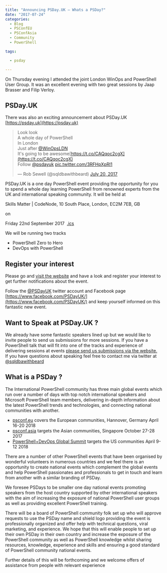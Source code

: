 ```yaml
---
title: "Announcing PSDay.UK – Whats a PSDay?"
date: "2017-07-24" 
categories:
  - Blog
  - PSConfEU
  - PSConfAsia
  - Community
  - PowerShell

tags:

  - psday

---
```

On Thursday evening I attended the joint London WinOps and PowerShell User Group. It was an excellent evening with two great sessions by Jaap Brasser and Filip Verloy.

PSDay.UK
--------

There was also an exciting announcement about PSDay.UK  [https://psday.uk](https://psday.uk)

> Look look  
> A whole day of PowerShell  
> In London  
> Just after [@WinOpsLDN](https://twitter.com/WinOpsLDN)  
> It's going to be awesome[https://t.co/CAQqoc2cgX](https://t.co/CAQqoc2cgX)  
> Follow [@psdayuk](https://twitter.com/psdayuk) [pic.twitter.com/3RFHpXpRI1](https://t.co/3RFHpXpRI1)
> 
> — Rob Sewell (@sqldbawithbeard) [July 20, 2017](https://twitter.com/sqldbawithbeard/status/888111785022169088)

PSDay.UK is a one day PowerShell event providing the opportunity for you to spend a whole day learning PowerShell from renowned experts from the UK and international speaking community. It will be held at

Skills Matter | CodeNode, 10 South Place, London, EC2M 7EB, GB

on

Friday 22nd September 2017  [.ics](https://calendar.google.com/calendar/ical/pvrdkbsp8qbkgpt1cg6cethp0o%40group.calendar.google.com/public/basic.ics)

We will be running two tracks

*   PowerShell Zero to Hero
*   DevOps with PowerShell

Register your interest
----------------------

Please go and [visit the website](https://psday.uk) and have a look and register your interest to get further notifications about the event.

Follow the [@PSDayUK](https://twitter.com/@PSDayUK) twitter account and Facebook page [https://www.facebook.com/PSDayUK/](https://www.facebook.com/PSDayUK/) and keep yourself informed on this fantastic new event.

Want to Speak at PSDay.UK ?
---------------------------

We already have some fantastic speakers lined up but we would like to invite people to send us submissions for more sessions. If you have a PowerShell talk that will fit into one of the tracks and experience of delivering sessions at events [please send us submissions via the website.](https://psday.uk/submit-talk/)  
If you have questions about speaking feel free to contact me via twitter at [@sqldbawithbeard](https://twitter.com/sqldbawithbeard)

What is a PSDay ?
-----------------

The International PowerShell community has three main global events which run over a number of days with top notch international speakers and Microsoft PowerShell team members, delivering in-depth information about the latest PowerShell trends and technologies, and connecting national communities with another.

*   [psconf.eu](http://psconf.eu/) covers the European communities, Hannover, Germany April 16-20 2018
*   [psconf.asia](http://psconf.asia) targets the Asian communities, Singapore October 27-28 2017
*   [PowerShell+DevOps Global Summit](https://powershell.org/summit/) targets the US communities April 9-12 2018

There are a number of other PowerShell events that have been organised by wonderful volunteers in numerous countries and we feel there is an opportunity to create national events which complement the global events and help PowerShell passionates and professionals to get in touch and learn from another with a similar branding of PSDay.

We foresee PSDays to be smaller one day national events promoting speakers from the host country supported by other international speakers with the aim of increasing the exposure of national PowerShell user groups as well as providing excellent PowerShell training.

There will be a board of PowerShell community folk set up who will approve requests to use the PSDay name and shield logo providing the event is professionally organized and offer help with technical questions, viral marketing, and experience. We hope that this will enable people to set up their own PSDay in their own country and increase the exposure of the PowerShell community as well as PowerShell knowledge whilst sharing resources, knowledge, experience and skills and ensuring a good standard of PowerShell community national events.

Further details of this will be forthcoming and we welcome offers of assistance from people with relevant experience
